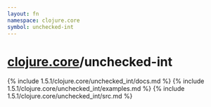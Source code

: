 ```yaml
---
layout: fn
namespace: clojure.core
symbol: unchecked-int
---
```


# [clojure.core](../)/unchecked-int

{% include 1.5.1/clojure.core/unchecked_int/docs.md %}
{% include 1.5.1/clojure.core/unchecked_int/examples.md %}
{% include 1.5.1/clojure.core/unchecked_int/src.md %}


